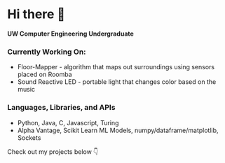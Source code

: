 # Hi there 👋 

**UW Computer Engineering Undergraduate**


### Currently Working On:



* Floor-Mapper - algorithm that maps out surroundings using sensors placed on Roomba
* Sound Reactive LED - portable light that changes color based on the music


### Languages, Libraries, and APIs



* Python, Java, C, Javascript, Turing
* Alpha Vantage, Scikit Learn ML Models, numpy/dataframe/matplotlib, Sockets

Check out my projects below 👇
